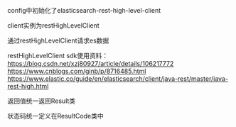config中初始化了elasticsearch-rest-high-level-client

client实例为restHighLevelClient

通过restHighLevelClient请求es数据

restHighLevelClient sdk使用资料：
https://blog.csdn.net/xzj80927/article/details/106217772
https://www.cnblogs.com/ginb/p/8716485.html
https://www.elastic.co/guide/en/elasticsearch/client/java-rest/master/java-rest-high.html

返回值统一返回Result类

状态码统一定义在ResultCode类中